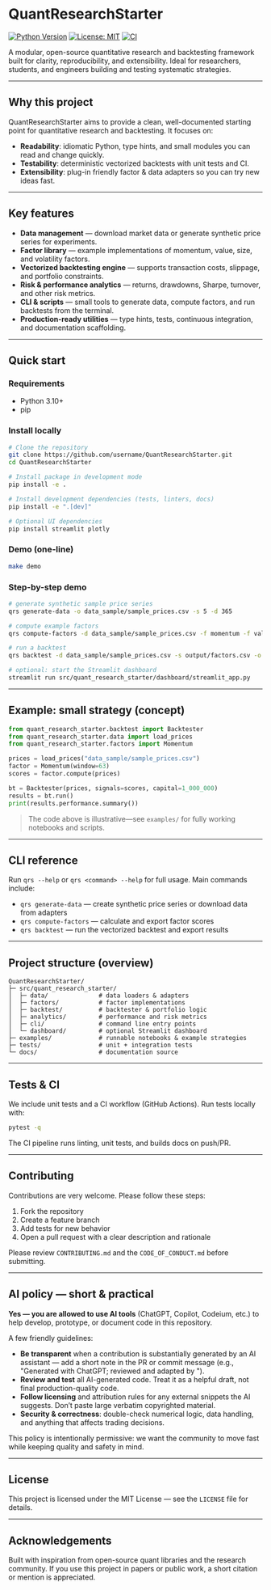 # QuantResearchStarter

[![Python Version](https://img.shields.io/badge/python-3.10%2B-blue)](https://www.python.org/)
[![License: MIT](https://img.shields.io/badge/license-MIT-green)](LICENSE)
[![CI](https://github.com/username/QuantResearchStarter/actions/workflows/ci.yml/badge.svg)](https://github.com/username/QuantResearchStarter/actions)

A modular, open-source quantitative research and backtesting framework built for clarity, reproducibility, and extensibility. Ideal for researchers, students, and engineers building and testing systematic strategies.

---

## Why this project

QuantResearchStarter aims to provide a clean, well-documented starting point for quantitative research and backtesting. It focuses on:

* **Readability**: idiomatic Python, type hints, and small modules you can read and change quickly.
* **Testability**: deterministic vectorized backtests with unit tests and CI.
* **Extensibility**: plug-in friendly factor & data adapters so you can try new ideas fast.

---

## Key features

* **Data management** — download market data or generate synthetic price series for experiments.
* **Factor library** — example implementations of momentum, value, size, and volatility factors.
* **Vectorized backtesting engine** — supports transaction costs, slippage, and portfolio constraints.
* **Risk & performance analytics** — returns, drawdowns, Sharpe, turnover, and other risk metrics.
* **CLI & scripts** — small tools to generate data, compute factors, and run backtests from the terminal.
* **Production-ready utilities** — type hints, tests, continuous integration, and documentation scaffolding.

---

## Quick start

### Requirements

* Python 3.10+
* pip

### Install locally

```bash
# Clone the repository
git clone https://github.com/username/QuantResearchStarter.git
cd QuantResearchStarter

# Install package in development mode
pip install -e .

# Install development dependencies (tests, linters, docs)
pip install -e ".[dev]"

# Optional UI dependencies
pip install streamlit plotly
```

### Demo (one-line)

```bash
make demo
```

### Step-by-step demo

```bash
# generate synthetic sample price series
qrs generate-data -o data_sample/sample_prices.csv -s 5 -d 365

# compute example factors
qrs compute-factors -d data_sample/sample_prices.csv -f momentum -f value -o output/factors.csv

# run a backtest
qrs backtest -d data_sample/sample_prices.csv -s output/factors.csv -o output/backtest_results.json

# optional: start the Streamlit dashboard
streamlit run src/quant_research_starter/dashboard/streamlit_app.py
```

---

## Example: small strategy (concept)

```python
from quant_research_starter.backtest import Backtester
from quant_research_starter.data import load_prices
from quant_research_starter.factors import Momentum

prices = load_prices("data_sample/sample_prices.csv")
factor = Momentum(window=63)
scores = factor.compute(prices)

bt = Backtester(prices, signals=scores, capital=1_000_000)
results = bt.run()
print(results.performance.summary())
```

> The code above is illustrative—see `examples/` for fully working notebooks and scripts.

---

## CLI reference

Run `qrs --help` or `qrs <command> --help` for full usage. Main commands include:

* `qrs generate-data` — create synthetic price series or download data from adapters
* `qrs compute-factors` — calculate and export factor scores
* `qrs backtest` — run the vectorized backtest and export results

---

## Project structure (overview)

```
QuantResearchStarter/
├─ src/quant_research_starter/
│  ├─ data/              # data loaders & adapters
│  ├─ factors/           # factor implementations
│  ├─ backtest/          # backtester & portfolio logic
│  ├─ analytics/         # performance and risk metrics
│  ├─ cli/               # command line entry points
│  └─ dashboard/         # optional Streamlit dashboard
├─ examples/             # runnable notebooks & example strategies
├─ tests/                # unit + integration tests
└─ docs/                 # documentation source
```

---

## Tests & CI

We include unit tests and a CI workflow (GitHub Actions). Run tests locally with:

```bash
pytest -q
```

The CI pipeline runs linting, unit tests, and builds docs on push/PR.

---

## Contributing

Contributions are very welcome. Please follow these steps:

1. Fork the repository
2. Create a feature branch
3. Add tests for new behavior
4. Open a pull request with a clear description and rationale

Please review `CONTRIBUTING.md` and the `CODE_OF_CONDUCT.md` before submitting.

---

## AI policy — short & practical

**Yes — you are allowed to use AI tools** (ChatGPT, Copilot, Codeium, etc.) to help develop, prototype, or document code in this repository.

A few friendly guidelines:

* **Be transparent** when a contribution is substantially generated by an AI assistant — add a short note in the PR or commit message (e.g., "Generated with ChatGPT; reviewed and adapted by <your-name>").
* **Review and test** all AI-generated code. Treat it as a helpful draft, not final production-quality code.
* **Follow licensing** and attribution rules for any external snippets the AI suggests. Don’t paste large verbatim copyrighted material.
* **Security & correctness**: double-check numerical logic, data handling, and anything that affects trading decisions.

This policy is intentionally permissive: we want the community to move fast while keeping quality and safety in mind.

---

## License

This project is licensed under the MIT License — see the `LICENSE` file for details.

---

## Acknowledgements

Built with inspiration from open-source quant libraries and the research community. If you use this project in papers or public work, a short citation or mention is appreciated.
